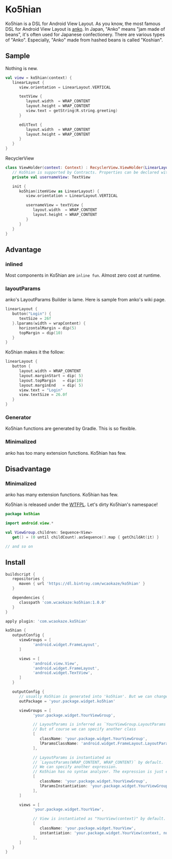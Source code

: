 
Ko5hian
================================================================================

Ko5hian is a DSL for Android View Layout. As you know, the most famous DSL for
Android View Layout is [anko](https://github.com/Kotlin/anko).
In Japan, "Anko" means "jam made of beans", it's often used for Japanese
confectionery. There are various types of "Anko". Especially, "Anko" made from
hashed beans is called "Koshian".


Sample
--------------------------------------------------------------------------------

Nothing is new.
```kotlin
val view = ko5hian(context) {
   linearLayout {
      view.orientation = LinearLayout.VERTICAL

      textView {
         layout.width  = WRAP_CONTENT
         layout.height = WRAP_CONTENT
         view.text = getString(R.string.greeting)
      }

      editText {
         layout.width  = WRAP_CONTENT
         layout.height = WRAP_CONTENT
      }
   }
}
```

RecyclerView
```kotlin
class ViewHolder(context: Context) : RecyclerView.ViewHolder(LinearLayout(context)) {
   // Ko5hian is supported by Contracts. Properties can be declared with `val`.
   private val usernameView: TextView

   init {
      ko5hian(itemView as LinearLayout) {
         view.orientation = LinearLayout.VERTICAL

         usernameView = textView {
            layout.width  = WRAP_CONTENT
            layout.height = WRAP_CONTENT
         }
      }
   }
}
```


Advantage
--------------------------------------------------------------------------------

### inlined

Most components in Ko5hian are `inline fun`. Almost zero cost at runtime.


### layoutParams

anko's LayoutParams Builder is lame. Here is sample from anko's wiki page.

```kotlin
linearLayout {
   button("Login") {
      textSize = 26f
   }.lparams(width = wrapContent) {
      horizontalMargin = dip(5)
      topMargin = dip(10)
   }
}
```

Ko5hian makes it the follow:
```kotlin
linearLayout {
   button {
      layout.width = WRAP_CONTENT
      layout.marginStart = dip( 5)
      layout.topMargin   = dip(10)
      layout.marginEnd   = dip( 5)
      view.text = "Login"
      view.textSize = 26.0f
   }
}
```


### Generator

Ko5hian functions are generated by Gradle. This is so flexible.


### Minimalized

anko has too many extension functions. Ko5hian has few.



Disadvantage
--------------------------------------------------------------------------------

### Minimalized

anko has many extension functions. Ko5hian has few.

Ko5hian is released under the [WTFPL](LICENSE). Let's dirty Ko5hian's namespace!

```kotlin
package ko5hian

import android.view.*

val ViewGroup.children: Sequence<View>
   get() = (0 until childCount).asSequence().map { getChildAt(it) }

// and so on
```


Install
--------------------------------------------------------------------------------

```groovy
buildscript {
   repositories {
      maven { url 'https://dl.bintray.com/wcaokaze/ko5hian' }
   }

   dependencies {
      classpath 'com.wcaokaze:ko5hian:1.0.0'
   }
}

apply plugin: 'com.wcaokaze.ko5hian'

ko5hian {
   outputConfig {
      viewGroups = [
            'android.widget.FrameLayout',
      ]

      views = [
            'android.view.View',
            'android.widget.FrameLayout',
            'android.widget.TextView',
      ]
   }

   outputConfig {
      // usually Ko5hian is generated into 'ko5hian'. But we can change the package
      outPackage = 'your.package.widget.ko5hian'

      viewGroups = [
            'your.package.widget.YourViewGroup',

            // LayoutParams is inferred as `YourViewGroup.LayoutParams`.
            // But of course we can specify another class
            [
               className: 'your.package.widget.YourViewGroup',
               lParamsClassName: 'android.widget.FrameLayout.LayoutParams'
            ],

            // LayoutParams is instantiated as
            // `LayoutParams(WRAP_CONTENT, WRAP_CONTENT)` by default.
            // We can specify another expression.
            // Ko5hian has no syntax analyzer. The expression is just embedded.
            [
               className: 'your.package.widget.YourViewGroup',
               lParamsInstantiation: 'your.package.widget.YourViewGroup.LayoutParams()'
            ],
      ]

      views = [
            'your.package.widget.YourView',

            // View is instantiated as "YourView(context)" by default.
            [
               className: 'your.package.widget.YourView',
               instantiation: 'your.package.widget.YourView(context, null)'
            ],
      ]
   }
}
```

